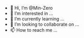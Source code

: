 - 👋 Hi, I’m @Min-Zero
- 👀 I’m interested in ...
- 🌱 I’m currently learning ...
- 💞️ I’m looking to collaborate on ...
- 📫 How to reach me ...

<!---
Min-Zero/Min-Zero is a ✨ special ✨ repository because its `README.md` (this file) appears on your GitHub profile.
You can click the Preview link to take a look at your changes.
--->
